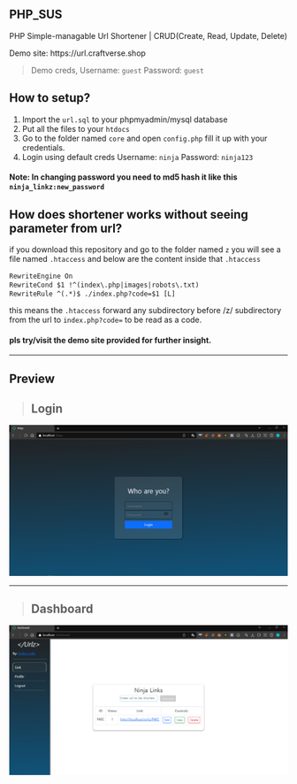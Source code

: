 ## PHP_SUS
PHP Simple-managable Url Shortener | CRUD(Create, Read, Update, Delete)
<p>Demo site: https://url.craftverse.shop</p>

> Demo creds,
> Username: `guest`
> Password: `guest`

## How to setup?
1. Import the `url.sql` to your phpmyadmin/mysql database
2. Put all the files to your `htdocs`
3. Go to the folder named `core` and open `config.php` fill it up with your credentials.
4. Login using default creds Username: `ninja` Password: `ninja123`
#### Note: In changing password you need to md5 hash it like this `ninja_linkz:new_password`

## How does shortener works without seeing parameter from url?
if you download this repository and go to the folder named `z` you will see a file named `.htaccess` and below are the content inside that `.htaccess`

```
RewriteEngine On
RewriteCond $1 !^(index\.php|images|robots\.txt)
RewriteRule ^(.*)$ ./index.php?code=$1 [L]
```
this means the `.htaccess` forward any subdirectory before /z/ subdirectory from the url to `index.php?code=` to be read as a code.

#### pls try/visit the demo site provided for further insight.
<hr>

## Preview
> ## **Login**
![img](https://github.com/abalesluke/abalesluke/blob/main/images/url_login.png?raw=true)
<hr>

> ## **Dashboard**
![img](https://github.com/abalesluke/abalesluke/blob/main/images/url_dashboard.png?raw=true)
